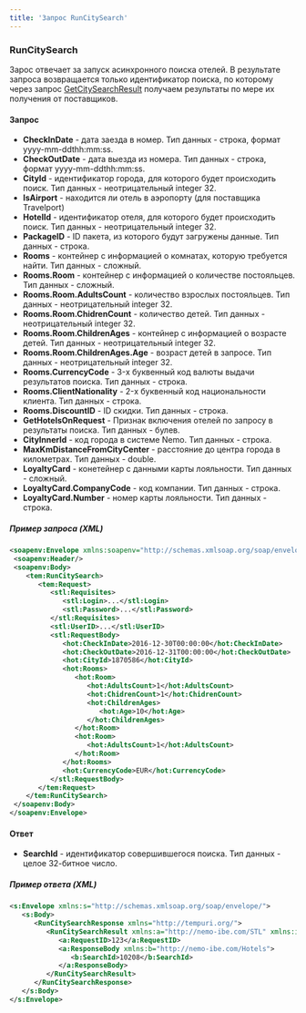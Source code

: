 ```yaml
---
title: 'Запрос RunCitySearch'
---
```


### RunCitySearch
Зарос отвечает за запуск асинхронного поиска отелей. В результате запроса возвращается только идентификатор поиска, по которому через запрос [GetCitySearchResult](/hotels/search_hotels/getcitysearchresult) получаем результаты по мере их получения от поставщиков.

#### Запрос

-   **CheckInDate** - дата заезда в номер. Тип данных - строка, формат yyyy-mm-ddthh:mm:ss.
-   **CheckOutDate** - дата выезда из номера. Тип данных - строка, формат yyyy-mm-ddthh:mm:ss.
-   **CityId** - идентификатор города, для которого будет происходить поиск. Тип данных - неотрицательный integer 32.
-   **IsAirport** - находится ли отель в аэропорту (для поставщика Travelport) 
-   **HotelId** - идентификатор отеля, для которого будет происходить поиск. Тип данных - неотрицательный integer 32.
-   **PackageID** - ID пакета, из которого будут загружены данные. Тип данных - строка.
-   **Rooms** - контейнер с информацией о комнатах, которую требуется найти. Тип данных - сложный.
-   **Rooms.Room** - контейнер с информацией о количестве постояльцев. Тип данных - сложный.
-   **Rooms.Room.AdultsCount** - количество взрослых постояльцев. Тип данных - неотрицательный integer 32.
-   **Rooms.Room.ChidrenCount** - количество детей. Тип данных - неотрицательный integer 32.
-   **Rooms.Room.ChildrenAges** - контейнер с информацией о возрасте детей. Тип данных - неотрицательный integer 32.
-   **Rooms.Room.ChildrenAges.Age** - возраст детей в запросе. Тип данных - неотрицательный integer 32.
-   **Rooms.CurrencyCode** - 3-х буквенный код валюты выдачи результатов поиска. Тип данных - строка.
-   **Rooms.ClientNationality** - 2-х буквенный код национальности клиента. Тип данных - строка.
-   **Rooms.DiscountID** - ID скидки. Тип данных - строка. 
-   **GetHotelsOnRequest** - Признак включения отелей по запросу в результаты поиска. Тип данных - булев. 
-   **CityInnerId** - код города в системе Nemo. Тип данных - строка.
-   **MaxKmDistanceFromCityCenter** - расстояние до центра города в километрах. Тип данных - double. 
-   **LoyaltyCard** - конетейнер с данными карты лояльности. Тип данных - сложный. 
-   **LoyaltyCard.CompanyCode** - код компании. Тип данных - строка. 
-   **LoyaltyCard.Number** - номер карты лояльности. Тип данных - строка.

##### Пример запроса (XML)
  ```xml
  <soapenv:Envelope xmlns:soapenv="http://schemas.xmlsoap.org/soap/envelope/" xmlns:tem="http://tempuri.org/" xmlns:stl="http://nemo-ibe.com/STL" xmlns:hot="http://nemo-ibe.com/Hotels">
   <soapenv:Header/>
   <soapenv:Body>
      <tem:RunCitySearch>
         <tem:Request>
            <stl:Requisites>
               <stl:Login>...</stl:Login>
               <stl:Password>...</stl:Password>
            </stl:Requisites>
            <stl:UserID>...</stl:UserID>
            <stl:RequestBody>
               <hot:CheckInDate>2016-12-30T00:00:00</hot:CheckInDate>
               <hot:CheckOutDate>2016-12-31T00:00:00</hot:CheckOutDate>
               <hot:CityId>1870586</hot:CityId>
               <hot:Rooms>
                  <hot:Room>
                     <hot:AdultsCount>1</hot:AdultsCount>
                     <hot:ChidrenCount>1</hot:ChidrenCount>
                     <hot:ChildrenAges>
                        <hot:Age>10</hot:Age>
                     </hot:ChildrenAges>
                  </hot:Room>
                  <hot:Room>
                     <hot:AdultsCount>1</hot:AdultsCount>
                  </hot:Room>
               </hot:Rooms>
               <hot:CurrencyCode>EUR</hot:CurrencyCode>
            </stl:RequestBody>
         </tem:Request>
      </tem:RunCitySearch>
   </soapenv:Body>
</soapenv:Envelope>
```

#### Ответ

-   **SearchId** - идентификатор совершившегося поиска. Тип данных - целое 32-битное число.

##### Пример ответа (XML)
```xml
<s:Envelope xmlns:s="http://schemas.xmlsoap.org/soap/envelope/">
   <s:Body>
      <RunCitySearchResponse xmlns="http://tempuri.org/">
         <RunCitySearchResult xmlns:a="http://nemo-ibe.com/STL" xmlns:i="http://www.w3.org/2001/XMLSchema-instance">
            <a:RequestID>123</a:RequestID>
            <a:ResponseBody xmlns:b="http://nemo-ibe.com/Hotels">
               <b:SearchId>10208</b:SearchId>
            </a:ResponseBody>
         </RunCitySearchResult>
      </RunCitySearchResponse>
   </s:Body>
</s:Envelope>
```